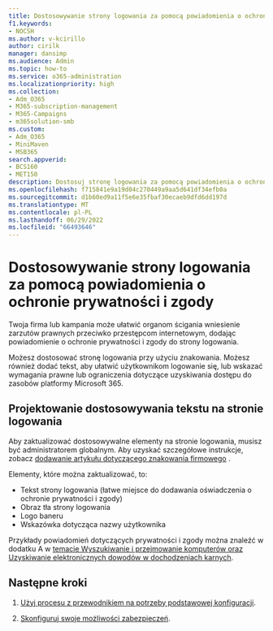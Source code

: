 ```yaml
---
title: Dostosowywanie strony logowania za pomocą powiadomienia o ochronie prywatności i zgody
f1.keywords:
- NOCSH
ms.author: v-kcirillo
author: cirilk
manager: dansimp
ms.audience: Admin
ms.topic: how-to
ms.service: o365-administration
ms.localizationpriority: high
ms.collection:
- Adm_O365
- M365-subscription-management
- M365-Campaigns
- m365solution-smb
ms.custom:
- Adm_O365
- MiniMaven
- MSB365
search.appverid:
- BCS160
- MET150
description: Dostosuj stronę logowania za pomocą powiadomienia o ochronie prywatności i zgody dla platformy Microsoft 365.
ms.openlocfilehash: f715841e9a19d04c270449a9aa5d641df34efb0a
ms.sourcegitcommit: d1b60ed9a11f5e6e35fbaf30ecaeb9dfd6dd197d
ms.translationtype: MT
ms.contentlocale: pl-PL
ms.lasthandoff: 06/29/2022
ms.locfileid: "66493646"
---
```

# <a name="customize-your-sign-in-page-with-a-privacy-and-consent-notice"></a>Dostosowywanie strony logowania za pomocą powiadomienia o ochronie prywatności i zgody

Twoja firma lub kampania może ułatwić organom ścigania wniesienie zarzutów prawnych przeciwko przestępcom internetowym, dodając powiadomienie o ochronie prywatności i zgody do strony logowania.

Możesz dostosować stronę logowania przy użyciu znakowania. Możesz również dodać tekst, aby ułatwić użytkownikom logowanie się, lub wskazać wymagania prawne lub ograniczenia dotyczące uzyskiwania dostępu do zasobów platformy Microsoft 365.

## <a name="design-customization-the-text-on-your-sign-in-page"></a>Projektowanie dostosowywania tekstu na stronie logowania

Aby zaktualizować dostosowywalne elementy na stronie logowania, musisz być administratorem globalnym. Aby uzyskać szczegółowe instrukcje, zobacz [dodawanie artykułu dotyczącego znakowania firmowego](/azure/active-directory/fundamentals/customize-branding) .

Elementy, które można zaktualizować, to:

- Tekst strony logowania (łatwe miejsce do dodawania oświadczenia o ochronie prywatności i zgody)
- Obraz tła strony logowania
- Logo baneru
- Wskazówka dotycząca nazwy użytkownika

Przykłady powiadomień dotyczących prywatności i zgody można znaleźć w dodatku A w [temacie Wyszukiwanie i przejmowanie komputerów oraz Uzyskiwanie elektronicznych dowodów w dochodzeniach karnych](https://www.justice.gov/file/442111/download).

## <a name="next-steps"></a>Następne kroki

1. [Użyj procesu z przewodnikiem na potrzeby podstawowej konfiguracji](m365bp-setup.md).

2. [Skonfiguruj swoje możliwości zabezpieczeń](m365bp-security-overview.md).
